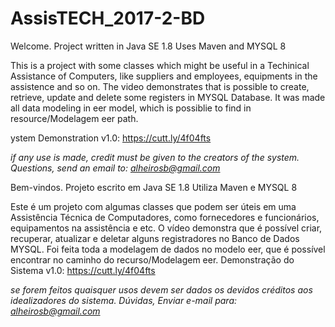 # AssisTECH_2017-2-BD
Welcome.
Project written in Java SE 1.8
Uses Maven and MYSQL 8

This is a project with some classes which might be useful in  a Techinical Assistance of Computers, like suppliers and employees, equipments in the assistence and so on. The video demonstrates that is possible to create, retrieve, update and delete some registers in MYSQL Database. It was made all data modeling in eer model, which is possiblie to find in resource/Modelagem eer path.

ystem Demonstration v1.0: https://cutt.ly/4f04fts

*if any use is made, credit must be given to the creators of the system.
Questions, send an email to: alheirosb@gmail.com*

Bem-vindos. 
Projeto escrito em Java SE 1.8
Utiliza Maven e MYSQL 8

Este é um projeto com algumas classes que podem ser úteis em uma Assistência Técnica de Computadores, como fornecedores e funcionários, equipamentos na assistência e etc. O vídeo demonstra que é possível criar, recuperar, atualizar e deletar alguns registradores no Banco de Dados MYSQL. Foi feita toda a modelagem de dados no modelo eer, que é possível encontrar no caminho do recurso/Modelagem eer.
Demonstração do Sistema v1.0: https://cutt.ly/4f04fts

*se forem feitos quaisquer usos devem ser dados os devidos créditos aos idealizadores do sistema. 
Dúvidas, Enviar e-mail para: alheirosb@gmail.com*



